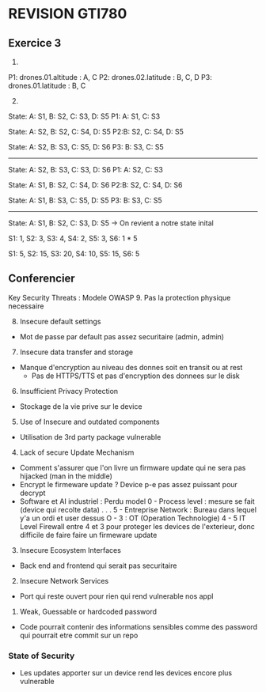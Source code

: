 # REVISION GTI780

## Exercice 3
1. 

P1: drones.01.altitude : A, C
P2: drones.02.latitude : B, C, D
P3: drones.01.latitude : B, C

2.
State: A: S1, B: S2, C: S3, D: S5
P1: A: S1, C: S3

State: A: S2, B: S2, C: S4, D: S5
P2:B: S2, C: S4, D: S5

State: A: S2, B: S3, C: S5, D: S6
P3: B: S3, C: S5

---------------------------------------

State: A: S2, B: S3, C: S3, D: S6
P1: A: S2, C: S3

State: A: S1, B: S2, C: S4, D: S6
P2:B: S2, C: S4, D: S6

State: A: S1, B: S3, C: S5, D: S5
P3: B: S3, C: S5

--------------------------------------

State: A: S1, B: S2, C: S3, D: S5 -> On revient a notre state inital

S1: 1, S2: 3, S3: 4, S4: 2, S5: 3, S6: 1 * 5

S1: 5, S2: 15, S3: 20, S4: 10, S5: 15, S6: 5

## Conferencier

Key Security Threats : Modele OWASP
9. Pas la protection physique necessaire

8. Insecure default settings
- Mot de passe par default pas assez securitaire (admin, admin)

7. Insecure data transfer and storage
- Manque d'encryption au niveau des donnes soit en transit ou at rest
  - Pas de HTTPS/TTS et pas d'encryption des donnees sur le disk

6. Insufficient Privacy Protection
- Stockage de la vie prive sur le device

5. Use of Insecure and outdated components
- Utilisation de 3rd party package vulnerable

4. Lack of secure Update Mechanism
- Comment s'assurer que l'on livre un firmware update qui ne sera pas 
  hijacked (man in the middle)
- Encrypt le firmeware update ? Device p-e pas assez puissant pour decrypt
- Software et AI industriel : Perdu model
    0 - Process level : mesure se fait (device qui recolte data)
    .
    .
    .
    5 - Entreprise Network : Bureau dans lequel y'a un ordi et user dessus
    O - 3 : OT (Operation Technologie) 4 - 5 IT Level
    Firewall entre 4 et 3 pour proteger les devices de l'exterieur, donc 
    difficile de faire faire un firmeware update

3. Insecure Ecosystem Interfaces
- Back end and frontend qui serait pas securitaire

2. Insecure Network Services
- Port qui reste ouvert pour rien qui rend vulnerable nos appl

1. Weak, Guessable or hardcoded password
- Code pourrait contenir des informations sensibles comme des password 
qui pourrait etre commit sur un repo

### State of Security
- Les updates apporter sur un device rend les devices encore plus vulnerable 
